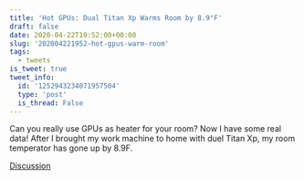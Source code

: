 ```yaml
---
title: 'Hot GPUs: Dual Titan Xp Warms Room by 8.9°F'
draft: false
date: 2020-04-22T19:52:00+00:00
slug: '202004221952-hot-gpus-warm-room'
tags:
  - tweets
is_tweet: true
tweet_info:
  id: '1252943234071957504'
  type: 'post'
  is_thread: False
---
```




Can you really use GPUs as heater for your room? Now I have some real data! After I brought my work machine to home with duel Titan Xp, my room temperator has gone up by 8.9F.

[Discussion](https://x.com/sytelus/status/1252943234071957504)
